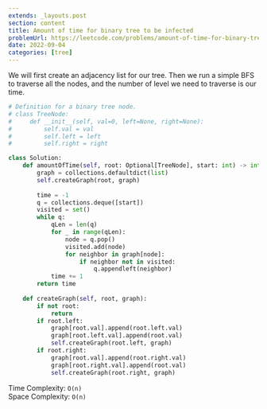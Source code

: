 ```yaml
---
extends: _layouts.post
section: content
title: Amount of time for binary tree to be infected
problemUrl: https://leetcode.com/problems/amount-of-time-for-binary-tree-to-be-infected/
date: 2022-09-04
categories: [tree]
---
```


We will first create an adjacency list for our tree. Then we run a simple BFS to traverse all the nodes, and the number of level we need to traverse is our time.

```python
# Definition for a binary tree node.
# class TreeNode:
#     def __init__(self, val=0, left=None, right=None):
#         self.val = val
#         self.left = left
#         self.right = right

class Solution:
    def amountOfTime(self, root: Optional[TreeNode], start: int) -> int:
        graph = collections.defaultdict(list)
        self.createGraph(root, graph)
        
        time = -1
        q = collections.deque([start])
        visited = set()
        while q:
            qLen = len(q)
            for _ in range(qLen):
                node = q.pop()
                visited.add(node)
                for neighbor in graph[node]:
                    if neighbor not in visited:
                        q.appendleft(neighbor)
            time += 1
        return time
        
    def createGraph(self, root, graph):
        if not root:
            return
        if root.left:
            graph[root.val].append(root.left.val)
            graph[root.left.val].append(root.val)
            self.createGraph(root.left, graph)
        if root.right:
            graph[root.val].append(root.right.val)
            graph[root.right.val].append(root.val)
            self.createGraph(root.right, graph)
```

Time Complexity: `O(n)` <br/>
Space Complexity: `O(n)`